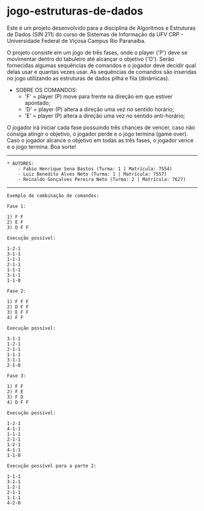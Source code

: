 # jogo-estruturas-de-dados

Este é um projeto desenvolvido para a disciplina de Algoritmos e Estruturas de Dados (SIN 211)
do curso de Sistemas de Informação da UFV CRP - Universidade Federal de Viçosa Campus Rio Paranaíba.

O projeto consiste em um jogo de três fases, onde o player ('P') deve se movimentar dentro do tabuleiro
até alcançar o objetivo ('O'). Serão fornecidas algumas sequências de comandos e o jogador deve decidir
qual delas usar e quantas vezes usar. As sequências de comandos são inseridas no jogo utilizando as estruturas
de dados pilha e fila (dinâmicas).

* SOBRE OS COMANDOS:  
	- 'F' = player (P) move para frente na direção em que estiver apontado;
	- 'D' = player (P) altera a direção uma vez no sentido horário;
	- 'E' = player (P) altera a direção uma vez no sentido anti-horário;

O jogador irá iniciar cada fase possuindo três chances de vencer, caso não consiga atingir o objetivo, o
jogador perde e o jogo termina (game over). Caso o jogador alcance o objetivo em todas as três fases, o
jogador vence e o jogo termina. Boa sorte!
______________________________________________________________________________________________________________________

	* AUTORES: 
		- Fabio Henrique Sena Bastos (Turma: 1 | Matrícula: 7554)
		- Luiz Benedito Alves Neto (Turma: 1 | Matrícula: 7557)
		- Reinaldo Gonçalves Pereira Neto (Turma: 2 | Matrícula: 7627)
______________________________________________________________________________________________________________________

    Exemplo de combinação de comandos:

    Fase 1: 
	
    1) F F
    2) E F
    3) D F F
  
    Execução possível:

    1-2-1 
    3-1-1 
    1-1-1 
    2-1-1 
    1-1-1 
    3-1-1 
    1-1-0

    Fase 2:

    1) F F F
    2) D F F
    3) E F F
    4) F F

    Execução possível:

    3-1-1  
    1-2-1  
    2-1-1  
    1-1-1  
    3-1-1  
    2-1-0  

    Fase 3:

    1) F F
    2) F E
    3) F D
    4) D F F

    Execução possível:

    1-2-1 
    4-1-1 
    1-1-1 
    2-1-1 
    1-2-1 
    4-1-1 
    1-1-0

    Execução possível para a parte 2:

    1-1-1 
    3-1-1 
    1-2-1 
    2-1-1 
    1-1-1 
    4-2-0 
